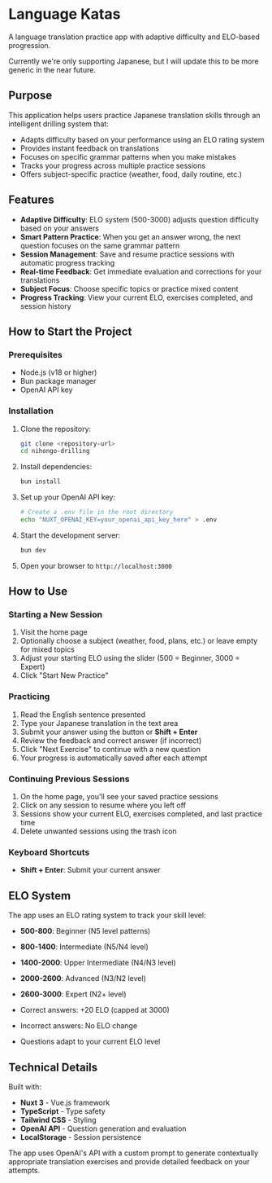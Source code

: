 # Language Katas

A language translation practice app with adaptive difficulty and ELO-based progression.

Currently we're only supporting Japanese, but I will update this to be more generic in the near future.

## Purpose

This application helps users practice Japanese translation skills through an intelligent drilling system that:
- Adapts difficulty based on your performance using an ELO rating system
- Provides instant feedback on translations
- Focuses on specific grammar patterns when you make mistakes
- Tracks your progress across multiple practice sessions
- Offers subject-specific practice (weather, food, daily routine, etc.)

## Features

- **Adaptive Difficulty**: ELO system (500-3000) adjusts question difficulty based on your answers
- **Smart Pattern Practice**: When you get an answer wrong, the next question focuses on the same grammar pattern
- **Session Management**: Save and resume practice sessions with automatic progress tracking
- **Real-time Feedback**: Get immediate evaluation and corrections for your translations
- **Subject Focus**: Choose specific topics or practice mixed content
- **Progress Tracking**: View your current ELO, exercises completed, and session history

## How to Start the Project

### Prerequisites
- Node.js (v18 or higher)
- Bun package manager
- OpenAI API key

### Installation

1. Clone the repository:
   ```bash
   git clone <repository-url>
   cd nihongo-drilling
   ```

2. Install dependencies:
   ```bash
   bun install
   ```

3. Set up your OpenAI API key:
   ```bash
   # Create a .env file in the root directory
   echo "NUXT_OPENAI_KEY=your_openai_api_key_here" > .env
   ```

4. Start the development server:
   ```bash
   bun dev
   ```

5. Open your browser to `http://localhost:3000`

## How to Use

### Starting a New Session
1. Visit the home page
2. Optionally choose a subject (weather, food, plans, etc.) or leave empty for mixed topics
3. Adjust your starting ELO using the slider (500 = Beginner, 3000 = Expert)
4. Click "Start New Practice"

### Practicing
1. Read the English sentence presented
2. Type your Japanese translation in the text area
3. Submit your answer using the button or **Shift + Enter**
4. Review the feedback and correct answer (if incorrect)
5. Click "Next Exercise" to continue with a new question
6. Your progress is automatically saved after each attempt

### Continuing Previous Sessions
1. On the home page, you'll see your saved practice sessions
2. Click on any session to resume where you left off
3. Sessions show your current ELO, exercises completed, and last practice time
4. Delete unwanted sessions using the trash icon

### Keyboard Shortcuts
- **Shift + Enter**: Submit your current answer

## ELO System

The app uses an ELO rating system to track your skill level:
- **500-800**: Beginner (N5 level patterns)
- **800-1400**: Intermediate (N5/N4 level)
- **1400-2000**: Upper Intermediate (N4/N3 level)
- **2000-2600**: Advanced (N3/N2 level)
- **2600-3000**: Expert (N2+ level)

- Correct answers: +20 ELO (capped at 3000)
- Incorrect answers: No ELO change
- Questions adapt to your current ELO level

## Technical Details

Built with:
- **Nuxt 3** - Vue.js framework
- **TypeScript** - Type safety
- **Tailwind CSS** - Styling
- **OpenAI API** - Question generation and evaluation
- **LocalStorage** - Session persistence

The app uses OpenAI's API with a custom prompt to generate contextually appropriate translation exercises and provide detailed feedback on your attempts.
